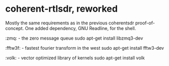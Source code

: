 # coherent-rtlsdr, reworked

Mostly the same requirements as in the previous coherentsdr proof-of-concept. One added dependency, GNU Readline, for the shell.

:zmq: - the zero message queue
	sudo apt-get install libzmq3-dev

:fftw3f: - fastest fourier transform in the west
	sudo apt-get install fftw3-dev

:volk: - vector optimized library of kernels
	sudo apt-get install volk
